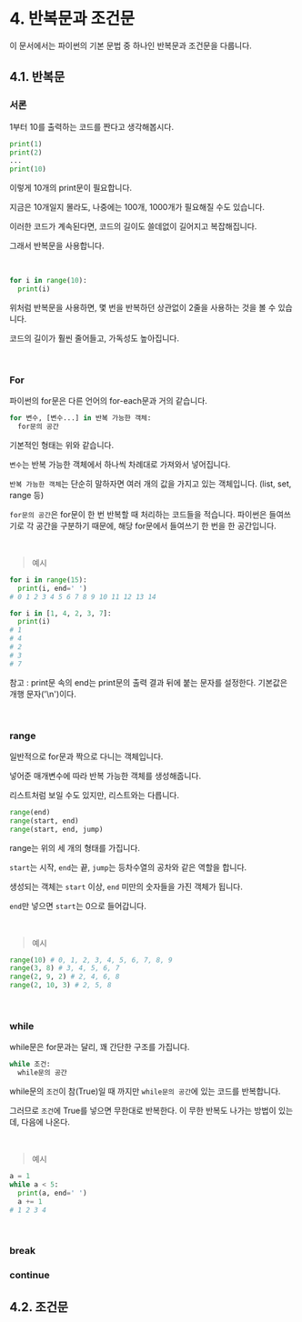 # 4. 반복문과 조건문

이 문서에서는 파이썬의 기본 문법 중 하나인 반복문과 조건문을 다룹니다.

## 4.1. 반복문

### 서론

1부터 10를 출력하는 코드를 짠다고 생각해봅시다.

```python
print(1)
print(2)
...
print(10)
```

이렇게 10개의 print문이 필요합니다.

지금은 10개일지 몰라도, 나중에는 100개, 1000개가 필요해질 수도 있습니다.

이러한 코드가 계속된다면, 코드의 길이도 쓸데없이 길어지고 복잡해집니다.

그래서 반복문을 사용합니다.

<br>

```python
for i in range(10):
  print(i)
```

위처럼 반복문을 사용하면, 몇 번을 반복하던 상관없이 2줄을 사용하는 것을 볼 수 있습니다.

코드의 길이가 훨씬 줄어들고, 가독성도 높아집니다.

<br>

### For

파이썬의 for문은 다른 언어의 for-each문과 거의 같습니다.

```python
for 변수, [변수...] in 반복 가능한 객체:
  for문의 공간
```

기본적인 형태는 위와 같습니다.

`변수`는 반복 가능한 객체에서 하나씩 차례대로 가져와서 넣어집니다.

`반복 가능한 객체`는 단순히 말하자면 여러 개의 값을 가지고 있는 객체입니다. (list, set, range 등)

`for문의 공간`은 for문이 한 번 반복할 때 처리하는 코드들을 적습니다. 파이썬은 들여쓰기로 각 공간을 구분하기 때문에, 해당 for문에서 들여쓰기 한 번을 한 공간입니다.

<br>

> 예시

```python
for i in range(15):
  print(i, end=' ')
# 0 1 2 3 4 5 6 7 8 9 10 11 12 13 14 

for i in [1, 4, 2, 3, 7]:
  print(i)
# 1
# 4
# 2
# 3
# 7
```

참고 : print문 속의 end는 print문의 출력 결과 뒤에 붙는 문자를 설정한다. 기본값은 개행 문자('\n')이다.

<br>

### range

일반적으로 for문과 짝으로 다니는 객체입니다.

넣어준 매개변수에 따라 반복 가능한 객체를 생성해줍니다.

리스트처럼 보일 수도 있지만, 리스트와는 다릅니다.

```python
range(end)
range(start, end)
range(start, end, jump)
```

range는 위의 세 개의 형태를 가집니다.

`start`는 시작, `end`는 끝, `jump`는 등차수열의 공차와 같은 역할을 합니다.

생성되는 객체는 `start` 이상, `end` 미만의 숫자들을 가진 객체가 됩니다.

`end`만 넣으면 `start`는 0으로 들어갑니다.

<br>

> 예시

```python
range(10) # 0, 1, 2, 3, 4, 5, 6, 7, 8, 9
range(3, 8) # 3, 4, 5, 6, 7
range(2, 9, 2) # 2, 4, 6, 8
range(2, 10, 3) # 2, 5, 8
```

<br>

### while

while문은 for문과는 달리, 꽤 간단한 구조를 가집니다.

```python
while 조건:
  while문의 공간
```

while문의 `조건`이 참(True)일 때 까지만 `while문의 공간`에 있는 코드를 반복합니다.

그러므로 `조건`에 True를 넣으면 무한대로 반복한다. 이 무한 반복도 나가는 방법이 있는데, 다음에 나온다.

<br>

> 예시

```python
a = 1
while a < 5:
  print(a, end=' ')
  a += 1
# 1 2 3 4
```

<br>

### break

### continue

## 4.2. 조건문

